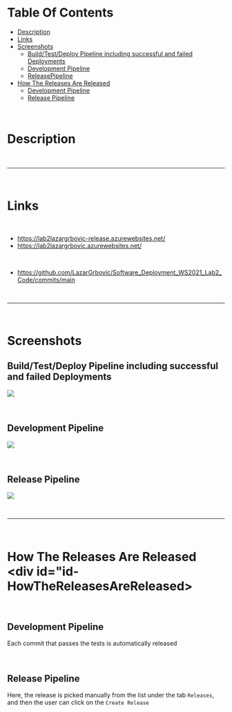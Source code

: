 # Table Of Contents

* [Description](#id-Description) <br>
* [Links](#id-Links)
* [Screenshots](#id-Screenshots)
  * [Build/Test/Deploy Pipeline including successful and failed Deployments](#id-Build_Test_Deploy_Pipeline_including_successful_and_failed_Deployments)
  * [Development Pipeline](#id-DevelopmentPipeline) 
  * [ReleasePipeline](#id-ReleasePipeline)
* [How The Releases Are Released](#id-HowTheReleasesAreReleased)
  * [Development Pipeline](#id-DevelopmentPipeline)
  * [Release Pipeline](#id-ReleasePipeline)

<br>

# Description <div id="id-Description">

<br>
<hr>
<br>

# Links <div id="id-Links">

<br>

* https://lab2lazargrbovic-release.azurewebsites.net/
* https://lab2lazargrbovic.azurewebsites.net/

<br>

* https://github.com/LazarGrbovic/Software_Deployment_WS2021_Lab2_Code/commits/main

<br>
<hr>
<br>

# Screenshots <div id="id-Screenshots">


## Build/Test/Deploy Pipeline including successful and failed Deployments <div id="id-Build_Test_Deploy_Pipeline_including_successful_and_failed_Deployments"> 

![](https://github.com/LazarGrbovic/Software_Deployment_WS2021/blob/main/Lab2/Screenshots/Build_Test_Deploy_Pipeline_And_Successful_Failed_Deployments.png)

<br>

## Development Pipeline <div id="id-DevelopmentPipeline">

![](https://github.com/LazarGrbovic/Software_Deployment_WS2021/blob/main/Lab2/Screenshots/Development_Pipeline.png)

<br>

## Release Pipeline <div id="id-ReleasePipeline">
![](https://github.com/LazarGrbovic/Software_Deployment_WS2021/blob/main/Lab2/Screenshots/Release_Pipeline.png)

<br>
<hr>
<br>

# How The Releases Are Released <div id="id-HowTheReleasesAreReleased>

<br>

## Development Pipeline <div id="id-DevelopmentPipeline">

Each commit that passes the tests is automatically released

<br>

## Release Pipeline <div id="id-ReleasePipeline">

Here, the release is picked manually from the list under the tab `Releases`, and then the user can click on the `Create Release`  